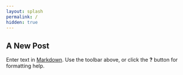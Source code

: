 ```yaml
---
layout: splash
permalink: /
hidden: true
---
```


## A New Post

Enter text in [Markdown](http://daringfireball.net/projects/markdown/). Use the toolbar above, or click the **?** button for formatting help.
